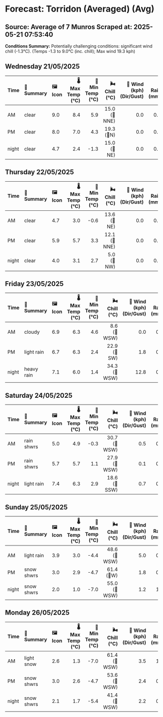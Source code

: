 # Forecast: Torridon (Averaged) (Avg)
**Source:** Average of 7 Munros
**Scraped at:** 2025-05-21 07:53:40
---

**Conditions Summary:** Potentially challenging conditions: significant wind chill (-1.3°C). (Temps -1.3 to 9.0°C (inc. chill); Max wind 19.3 kph)

## Wednesday 21/05/2025
| **Time** | **📝 Summary** | **🖼️ Icon** | **🌡️ Max Temp (°C)** | **🥶 Min Temp (°C)** | **🌬️ Chill (°C)** | **💨 Wind (kph) (Dir/Gust)** | **💧 Rain (mm)** | **❄️ Snow (cm)** | **☁️ Cloud Base (m)** | **🧊 Freezing Lvl (m)** |
|:------- |:------- |:----- |--------------: |-------------: |-----------: |---------------------: |---------: |----------: |---------------: |----------------: |
| AM      | clear | 9.0 | 8.4 | 5.9 | 15.0<br>(🧭NNE) | 0.0 | 0.0 | 8664.3 | 2264.3 |
| PM      | clear | 8.0 | 7.0 | 4.3 | 19.3<br>(🧭N) | 0.0 | 0.0 | 8592.9 | 2085.7 |
| night   | clear | 4.7 | 2.4 | -1.3 | 15.0<br>(🧭NE) | 0.0 | 0.0 | 9225 | 1607.1 |

## Thursday 22/05/2025
| **Time** | **📝 Summary** | **🖼️ Icon** | **🌡️ Max Temp (°C)** | **🥶 Min Temp (°C)** | **🌬️ Chill (°C)** | **💨 Wind (kph) (Dir/Gust)** | **💧 Rain (mm)** | **❄️ Snow (cm)** | **☁️ Cloud Base (m)** | **🧊 Freezing Lvl (m)** |
|:------- |:------- |:----- |--------------: |-------------: |-----------: |---------------------: |---------: |----------: |---------------: |----------------: |
| AM      | clear | 4.7 | 3.0 | -0.6 | 13.6<br>(🧭NE) | 0.0 | 0.0 | 650 | 1235.7 |
| PM      | clear | 5.9 | 5.7 | 3.3 | 12.1<br>(🧭NNE) | 0.0 | 0.0 | 3737.5 | 1564.3 |
| night   | clear | 4.0 | 3.1 | 2.7 | 5.0<br>(🧭NW) | 0.0 | 0.0 | - | 1800 |

## Friday 23/05/2025
| **Time** | **📝 Summary** | **🖼️ Icon** | **🌡️ Max Temp (°C)** | **🥶 Min Temp (°C)** | **🌬️ Chill (°C)** | **💨 Wind (kph) (Dir/Gust)** | **💧 Rain (mm)** | **❄️ Snow (cm)** | **☁️ Cloud Base (m)** | **🧊 Freezing Lvl (m)** |
|:------- |:------- |:----- |--------------: |-------------: |-----------: |---------------------: |---------: |----------: |---------------: |----------------: |
| AM      | cloudy | 6.9 | 6.3 | 4.6 | 8.6<br>(🧭WSW) | 0.0 | 0.0 | - | 2121.4 |
| PM      | light rain | 6.7 | 6.3 | 2.4 | 22.9<br>(🧭SW) | 1.8 | 0.0 | 5750 | 2178.6 |
| night   | heavy rain | 7.1 | 6.0 | 1.4 | 34.3<br>(🧭WSW) | 12.8 | 0.0 | 157.1 | 2514.3 |

## Saturday 24/05/2025
| **Time** | **📝 Summary** | **🖼️ Icon** | **🌡️ Max Temp (°C)** | **🥶 Min Temp (°C)** | **🌬️ Chill (°C)** | **💨 Wind (kph) (Dir/Gust)** | **💧 Rain (mm)** | **❄️ Snow (cm)** | **☁️ Cloud Base (m)** | **🧊 Freezing Lvl (m)** |
|:------- |:------- |:----- |--------------: |-------------: |-----------: |---------------------: |---------: |----------: |---------------: |----------------: |
| AM      | rain shwrs | 5.0 | 4.9 | -0.3 | 30.7<br>(🧭WSW) | 0.5 | 0.0 | 271.4 | 1821.4 |
| PM      | rain shwrs | 5.7 | 5.7 | 1.1 | 27.9<br>(🧭WSW) | 0.1 | 0.0 | 600 | 1850 |
| night   | light rain | 7.4 | 6.3 | 2.9 | 18.6<br>(🧭SSW) | 0.7 | 0.0 | 678.6 | 2171.4 |

## Sunday 25/05/2025
| **Time** | **📝 Summary** | **🖼️ Icon** | **🌡️ Max Temp (°C)** | **🥶 Min Temp (°C)** | **🌬️ Chill (°C)** | **💨 Wind (kph) (Dir/Gust)** | **💧 Rain (mm)** | **❄️ Snow (cm)** | **☁️ Cloud Base (m)** | **🧊 Freezing Lvl (m)** |
|:------- |:------- |:----- |--------------: |-------------: |-----------: |---------------------: |---------: |----------: |---------------: |----------------: |
| AM      | light rain | 3.9 | 3.0 | -4.4 | 48.6<br>(🧭WSW) | 5.0 | 0.0 | 264.3 | 1557.1 |
| PM      | snow shwrs | 3.0 | 2.9 | -4.7 | 61.4<br>(🧭W) | 1.8 | 0.1 | 385.7 | 1250 |
| night   | snow shwrs | 2.0 | 1.0 | -7.0 | 55.0<br>(🧭WSW) | 1.2 | 1.7 | 535.7 | 1071.4 |

## Monday 26/05/2025
| **Time** | **📝 Summary** | **🖼️ Icon** | **🌡️ Max Temp (°C)** | **🥶 Min Temp (°C)** | **🌬️ Chill (°C)** | **💨 Wind (kph) (Dir/Gust)** | **💧 Rain (mm)** | **❄️ Snow (cm)** | **☁️ Cloud Base (m)** | **🧊 Freezing Lvl (m)** |
|:------- |:------- |:----- |--------------: |-------------: |-----------: |---------------------: |---------: |----------: |---------------: |----------------: |
| AM      | light snow | 2.6 | 1.3 | -7.0 | 61.4<br>(🧭WSW) | 3.5 | 1.6 | 528.6 | 1064.3 |
| PM      | snow shwrs | 3.0 | 2.6 | -4.7 | 53.6<br>(🧭WSW) | 2.4 | 0.4 | 350 | 1214.3 |
| night   | snow shwrs | 2.1 | 1.7 | -5.4 | 41.4<br>(🧭WSW) | 2.2 | 0.9 | 671.4 | 1128.6 |